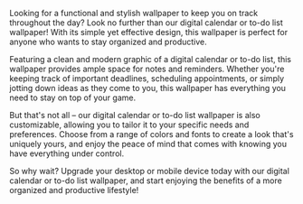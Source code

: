 <!--
Write me content for website with wallpaper "A wallpaper with a simple graphic of a digital calendar or to-do list, with space for notes and reminders."
-->

<!--font:"Open Sans"-->

Looking for a functional and stylish wallpaper to keep you on track throughout the day? Look no further than our digital calendar or to-do list wallpaper! With its simple yet effective design, this wallpaper is perfect for anyone who wants to stay organized and productive.

Featuring a clean and modern graphic of a digital calendar or to-do list, this wallpaper provides ample space for notes and reminders. Whether you're keeping track of important deadlines, scheduling appointments, or simply jotting down ideas as they come to you, this wallpaper has everything you need to stay on top of your game.

But that's not all – our digital calendar or to-do list wallpaper is also customizable, allowing you to tailor it to your specific needs and preferences. Choose from a range of colors and fonts to create a look that's uniquely yours, and enjoy the peace of mind that comes with knowing you have everything under control.

So why wait? Upgrade your desktop or mobile device today with our digital calendar or to-do list wallpaper, and start enjoying the benefits of a more organized and productive lifestyle!

